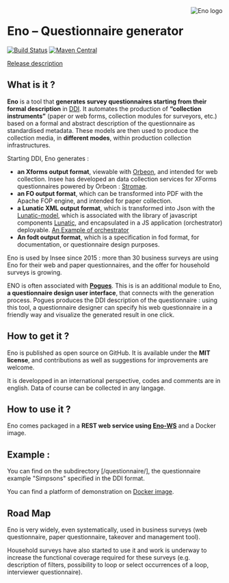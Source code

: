 <img align="right" src="docs/img/eno-logo.png" alt="Eno logo"/>

# Eno – Questionnaire generator

[![Build Status](https://travis-ci.org/InseeFr/Eno.svg?branch=master)](https://travis-ci.org/InseeFr/Eno)
[![Maven Central](https://maven-badges.herokuapp.com/maven-central/fr.insee.eno/eno-core/badge.svg)](https://maven-badges.herokuapp.com/maven-central/fr.insee.eno/eno-core)

[Release description](https://github.com/InseeFr/Eno/tree/master/docs/release.md)

## What is it ?

**Eno** is a tool that **generates survey questionnaires starting from their formal description** in [DDI](http://ddialliance.org). 
It automates the production of **“collection instruments”** (paper or web forms, collection modules for surveyors, etc.) based on a formal and abstract description of the questionnaire as standardised metadata. 
These models are then used to produce the collection media, in **different modes**, within production collection infrastructures. 

Starting DDI, Eno generates  : 
- **an Xforms output format**, viewable with [Orbeon](https://www.orbeon.com/), and intended for web collection. Insee has developed an data collection services for XForms questionnaires powered by Orbeon : [Stromae](https://github.com/InseeFr/Stromae).
- **an FO output format**, which can be transformed into PDF with the Apache FOP engine, and intended for paper collection.
- **a Lunatic XML output format**, which is transformed into Json with the [Lunatic-model](https://github.com/InseeFr/Lunatic-model), which is associated with the library of javascript components [Lunatic](https://github.com/InseeFr/Lunatic), and encapsulated in a JS application (orchestrator) deployable. [An Example of orchestrator](https://github.com/InseeFr/Queen)
- **An fodt output format**, which is a specification in fod format, for documentation, or questionnaire design purposes.

Eno is used by Insee since 2015 : more than 30 business surveys are using Eno for their web and paper questionnaires, and the offer for household surveys is growing.

ENO is often associated with [**Pogues**](https://github.com/InseeFr/Pogues). This is is an additional module to Eno, **a questionnaire design user interface**, that connects with the generation process. Pogues produces the DDI description of the questionnaire : using this tool, a questionnaire designer can specify his web questionnaire in a friendly way and visualize the generated result in one click.



## How to get it ?

Eno is published as open source on GitHub. It is available under the **MIT license**, and contributions as well as suggestions for improvements are welcome.

It is developped in an international perspective, codes and comments are in english. Data of course can be collected in any langage.

## How to use it ?

Eno comes packaged in a **REST web service using [Eno-WS](https://github.com/InseeFr/Eno-WS)** and a Docker image. 


## Example : 
 
You can find on the subdirectory [/questionnaire/], the questionnaire example "Simpsons" specified in the DDI format.

You can find a platform of demonstration on [Docker image](https://eno.dev.insee.io).

## Road Map

Eno is very widely, even systematically, used in business surveys (web questionnaire, paper questionnaire, takeover and management tool). 

Household surveys have also started to use it and work is underway to increase the functional coverage required for these surveys (e.g. description of filters, possibility to loop or select occurrences of a loop, interviewer questionnaire).
